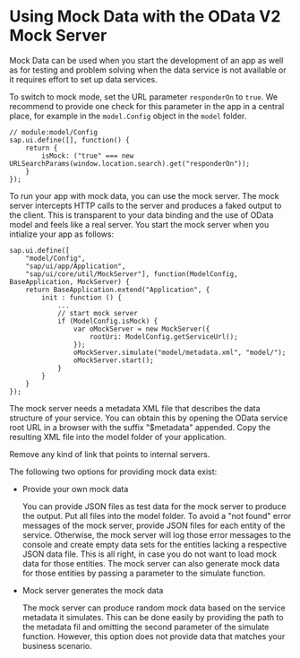 <!-- loioa428d4128f22435693a65223fe6d8ff2 -->

# Using Mock Data with the OData V2 Mock Server

Mock Data can be used when you start the development of an app as well as for testing and problem solving when the data service is not available or it requires effort to set up data services.

To switch to mock mode, set the URL parameter `responderOn` to `true`. We recommend to provide one check for this parameter in the app in a central place, for example in the `model.Config` object in the `model` folder.

```
// module:model/Config
sap.ui.define([], function() {
    return {
        isMock: ("true" === new URLSearchParams(window.location.search).get("responderOn"));
    }
});
```

To run your app with mock data, you can use the mock server. The mock server intercepts HTTP calls to the server and produces a faked output to the client. This is transparent to your data binding and the use of OData model and feels like a real server. You start the mock server when you intialize your app as follows:

```
sap.ui.define([
    "model/Config",
    "sap/ui/app/Application",
    "sap/ui/core/util/MockServer"], function(ModelConfig, BaseApplication, MockServer) {
    return BaseApplication.extend("Application", {
        init : function () {
            ...
            // start mock server
            if (ModelConfig.isMock) {
                var oMockServer = new MockServer({
                    rootUri: ModelConfig.getServiceUrl();
                });
                oMockServer.simulate("model/metadata.xml", "model/");
                oMockServer.start();
            }
        }
    }
});
```

The mock server needs a metadata XML file that describes the data structure of your service. You can obtain this by opening the OData service root URL in a browser with the suffix "$metadata" appended. Copy the resulting XML file into the model folder of your application.

Remove any kind of link that points to internal servers.

The following two options for providing mock data exist:

-   Provide your own mock data

    You can provide JSON files as test data for the mock server to produce the output. Put all files into the model folder. To avoid a "not found" error messages of the mock server, provide JSON files for each entity of the service. Otherwise, the mock server will log those error messages to the console and create empty data sets for the entities lacking a respective JSON data file. This is all right, in case you do not want to load mock data for those entities. The mock server can also generate mock data for those entities by passing a parameter to the simulate function.

-   Mock server generates the mock data

    The mock server can produce random mock data based on the service metadata it simulates. This can be done easily by providing the path to the metadata fil and omitting the second parameter of the simulate function. However, this option does not provide data that matches your business scenario.


